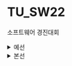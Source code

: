 # TU_SW22
소프트웨어 경진대회

<details>
    <summary>예선</summary>
1. 10/10 <br>
2. 10/10 <br>
3. 10/10 <br>
4. 10/10 <br>
5. 14/20 <br>
6. 20/20 <br>
7. 9/10 <br>
 <br>
83/90 (16등)

</details>

<details>
    <summary>본선</summary>
1. 10/10 <br>
2. 10/10 <br>
3. <br>
4. 3/20 <br>
5. 20/20 <br>
6. 8/30 <br>
7. <br>
8. 21/30 <br>
9. 1/10 <br>
10. 10/20 <br>
 <br>
93/180 (8(9)등) - 동점자로 장려 1등

</details>
